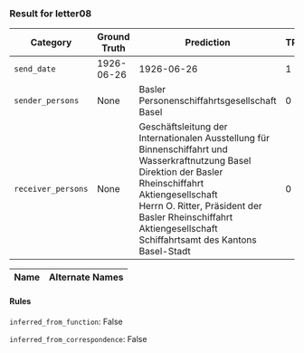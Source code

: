 ### Result for letter08
| Category          | Ground Truth | Prediction | TP | FP | FN |
|------------------|--------------|------------|----|----|----|
| `send_date`        | 1926-06-26 | 1926-06-26 | 1 | 0 | 0 |
| `sender_persons`  | None | Basler Personenschiffahrtsgesellschaft Basel | 0 | 1 | 0 |
| `receiver_persons` | None | Geschäftsleitung der Internationalen Ausstellung für Binnenschiffahrt und Wasserkraftnutzung Basel<br>Direktion der Basler Rheinschiffahrt Aktiengesellschaft<br>Herrn O. Ritter, Präsident der Basler Rheinschiffahrt Aktiengesellschaft<br>Schiffahrtsamt des Kantons Basel-Stadt | 0 | 4 | 0 |

| Name | Alternate Names |
| --- | --- |

#### Rules
`inferred_from_function`: False

`inferred_from_correspondence`: False

